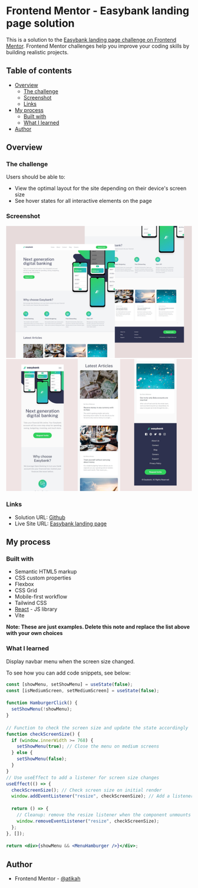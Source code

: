 # Frontend Mentor - Easybank landing page solution

This is a solution to the [Easybank landing page challenge on Frontend Mentor](https://www.frontendmentor.io/challenges/easybank-landing-page-WaUhkoDN). Frontend Mentor challenges help you improve your coding skills by building realistic projects.

## Table of contents

- [Overview](#overview)
  - [The challenge](#the-challenge)
  - [Screenshot](#screenshot)
  - [Links](#links)
- [My process](#my-process)
  - [Built with](#built-with)
  - [What I learned](#what-i-learned)
- [Author](#author)

## Overview

### The challenge

Users should be able to:

- View the optimal layout for the site depending on their device's screen size
- See hover states for all interactive elements on the page

### Screenshot

![desktop](public/images/desktop_FM.jpg)
![mobile](public/images/mobile_FM.jpg)

### Links

- Solution URL: [Github](https://github.com/atikahnaz/easybank-landing-page-master)
- Live Site URL: [Easybank landing page](https://atikahnaz.github.io/easybank-landing-page-master/)

## My process

### Built with

- Semantic HTML5 markup
- CSS custom properties
- Flexbox
- CSS Grid
- Mobile-first workflow
- Tailwind CSS
- [React](https://reactjs.org/) - JS library
- Vite

**Note: These are just examples. Delete this note and replace the list above with your own choices**

### What I learned

Display navbar menu when the screen size changed.

To see how you can add code snippets, see below:

```jsx
const [showMenu, setShowMenu] = useState(false);
const [isMediumScreen, setMediumScreen] = useState(false);

function HamburgerClick() {
  setShowMenu(!showMenu);
}

// Function to check the screen size and update the state accordingly
function checkScreenSize() {
  if (window.innerWidth >= 768) {
    setShowMenu(true); // Close the menu on medium screens
  } else {
    setShowMenu(false);
  }
}
// Use useEffect to add a listener for screen size changes
useEffect(() => {
  checkScreenSize(); // Check screen size on initial render
  window.addEventListener("resize", checkScreenSize); // Add a listener for resize events

  return () => {
    // Cleanup: remove the resize listener when the component unmounts
    window.removeEventListener("resize", checkScreenSize);
  };
}, []);

return <div>{showMenu && <MenuHamburger />}</div>;
```

## Author

- Frontend Mentor - [@atikah](https://www.frontendmentor.io/profile/atikahnaz)
